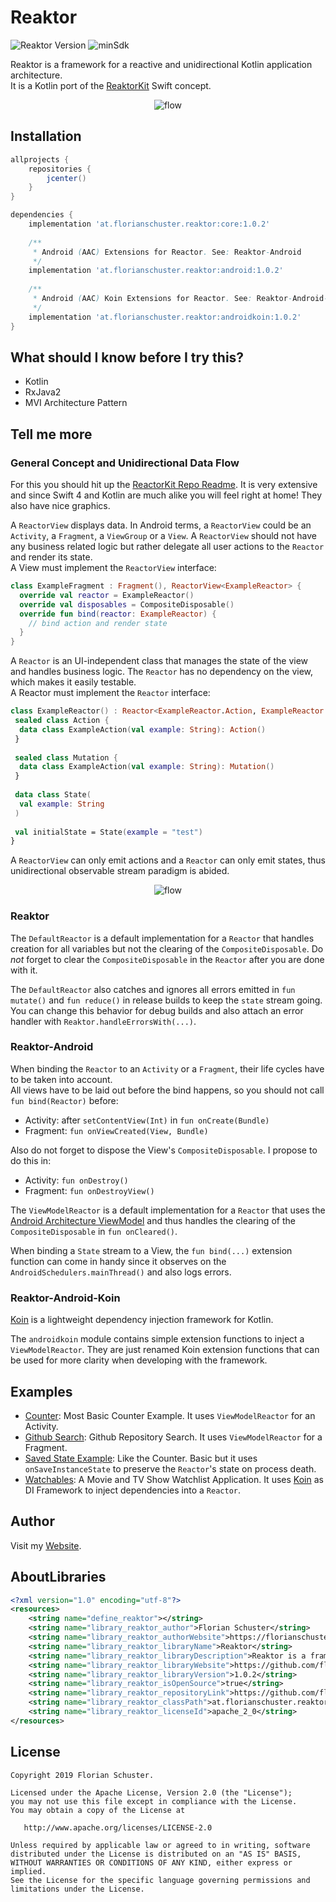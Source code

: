 # Reaktor

![Reaktor Version](https://img.shields.io/badge/Reaktor-1.0.2-red.svg) ![minSdk](https://img.shields.io/badge/minSdk-14-green.svg)

Reaktor is a framework for a reactive and unidirectional Kotlin application architecture.  
It is a Kotlin port of the [ReaktorKit](https://github.com/ReactorKit/ReactorKit/) Swift concept.

<p align="center">
  <img alt="flow" src="https://github.com/floschu/Reaktor/blob/master/reactor_diagram.png">
</p>

## Installation

```groovy
allprojects {
    repositories {
        jcenter()
    }
}

dependencies {
    implementation 'at.florianschuster.reaktor:core:1.0.2'
    
    /**
     * Android (AAC) Extensions for Reactor. See: Reaktor-Android
     */
    implementation 'at.florianschuster.reaktor:android:1.0.2'
    
    /**
     * Android (AAC) Koin Extensions for Reactor. See: Reaktor-Android-Koin
     */
    implementation 'at.florianschuster.reaktor:androidkoin:1.0.2'
}
```

## What should I know before I try this?

* Kotlin
* RxJava2
* MVI Architecture Pattern

## Tell me more

### General Concept and Unidirectional Data Flow

For this you should hit up the [ReactorKit Repo Readme](https://github.com/ReactorKit/ReactorKit/blob/master/README.md). It is very extensive and since Swift 4 and Kotlin are much alike you will feel right at home! They also have nice graphics.

A `ReactorView` displays data. In Android terms, a `ReactorView` could be an `Activity`, a `Fragment`, a `ViewGroup` or a `View`. A `ReactorView` should not have any business related logic but rather delegate all user actions to the `Reactor` and render its state.  
A View must implement the `ReactorView` interface:

```kotlin
class ExampleFragment : Fragment(), ReactorView<ExampleReactor> {
  override val reactor = ExampleReactor()
  override val disposables = CompositeDisposable()
  override fun bind(reactor: ExampleReactor) {
    // bind action and render state
  }
}
```

A `Reactor` is an UI-independent class that manages the state of the view and handles business logic. The `Reactor` has no dependency on the view, which makes it easily testable.  
A Reactor must implement the `Reactor` interface:

```kotlin
class ExampleReactor() : Reactor<ExampleReactor.Action, ExampleReactor.Mutation, ExampleReactor.State> {
 sealed class Action {
  data class ExampleAction(val example: String): Action()
 }
 
 sealed class Mutation {
  data class ExampleAction(val example: String): Mutation()
 }
 
 data class State(
  val example: String
 )
 
 val initialState = State(example = "test")
}
```

A `ReactorView` can only emit actions and a `Reactor` can only emit states, thus unidirectional observable stream paradigm is abided.

<p align="center">
  <img alt="flow" src="https://github.com/floschu/Reaktor/blob/master/reactor_diagram_full.png">
</p>

### Reaktor

The `DefaultReactor` is a default implementation for a `Reactor` that handles creation for all variables but not the clearing of the `CompositeDisposable`. Do *not* forget to clear the `CompositeDisposable` in the `Reactor` after you are done with it.

The `DefaultReactor` also catches and ignores all errors emitted in `fun mutate()` and `fun reduce()` in release builds to keep the `state` stream going. You can change this behavior for debug builds and also attach an error handler with `Reaktor.handleErrorsWith(...)`.  

### Reaktor-Android

When binding the `Reactor` to an `Activity` or a `Fragment`, their life cycles have to be taken into account.  
All views have to be laid out before the bind happens, so you should not call `fun bind(Reactor)` before:

* Activity: after `setContentView(Int)` in `fun onCreate(Bundle)`
* Fragment: `fun onViewCreated(View, Bundle)`

Also do not forget to dispose the View's `CompositeDisposable`. I propose to do this in: 

* Activity: `fun onDestroy()`
* Fragment: `fun onDestroyView()`

The `ViewModelReactor` is a default implementation for a `Reactor` that uses the [Android Architecture ViewModel](https://developer.android.com/topic/libraries/architecture/viewmodel) and thus handles the clearing of the `CompositeDisposable` in `fun onCleared()`.

When binding a `State` stream to a View, the `fun bind(...)` extension function can come in handy since it observes on the `AndroidSchedulers.mainThread()` and also logs errors.

### Reaktor-Android-Koin

[Koin](https://github.com/InsertKoinIO/koin) is a lightweight dependency injection framework for Kotlin.

The `androidkoin` module contains simple extension functions to inject a `ViewModelReactor`. They are just renamed Koin extension functions that can be used for more clarity when developing with the framework.

## Examples

* [Counter](https://github.com/floschu/Reaktor/tree/master/counterexample): Most Basic Counter Example. It uses `ViewModelReactor` for an Activity.
* [Github Search](https://github.com/floschu/Reaktor/tree/master/githubexample): Github Repository Search. It uses `ViewModelReactor` for a Fragment.
* [Saved State Example](https://github.com/floschu/Reaktor/tree/master/savedstateexample): Like the Counter. Basic but it uses `onSaveInstanceState` to preserve the `Reactor`'s state on process death.
* [Watchables](https://github.com/floschu/Watchables): A Movie and TV Show Watchlist Application. It uses [Koin](https://github.com/InsertKoinIO/koin) as DI Framework to inject dependencies into a `Reactor`.

## Author

Visit my [Website](https://florianschuster.at/).

## AboutLibraries

``` xml
<?xml version="1.0" encoding="utf-8"?>
<resources>
    <string name="define_reaktor"></string>
    <string name="library_reaktor_author">Florian Schuster</string>
    <string name="library_reaktor_authorWebsite">https://florianschuster.at</string>
    <string name="library_reaktor_libraryName">Reaktor</string>
    <string name="library_reaktor_libraryDescription">Reaktor is a framework for a reactive and unidirectional application architecture.</string>
    <string name="library_reaktor_libraryWebsite">https://github.com/floschu/Reaktor</string>
    <string name="library_reaktor_libraryVersion">1.0.2</string>
    <string name="library_reaktor_isOpenSource">true</string>
    <string name="library_reaktor_repositoryLink">https://github.com/floschu/Reaktor</string>
    <string name="library_reaktor_classPath">at.florianschuster.reaktor</string>
    <string name="library_reaktor_licenseId">apache_2_0</string>
</resources>
```

## License

```
Copyright 2019 Florian Schuster.

Licensed under the Apache License, Version 2.0 (the "License");
you may not use this file except in compliance with the License.
You may obtain a copy of the License at

   http://www.apache.org/licenses/LICENSE-2.0

Unless required by applicable law or agreed to in writing, software
distributed under the License is distributed on an "AS IS" BASIS,
WITHOUT WARRANTIES OR CONDITIONS OF ANY KIND, either express or implied.
See the License for the specific language governing permissions and
limitations under the License.
```
